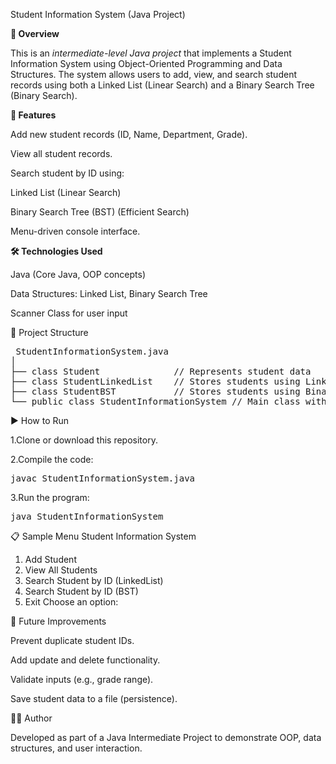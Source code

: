 Student Information System (Java Project)

**📌 Overview**

This is an *intermediate-level Java project* that implements a Student Information System using Object-Oriented Programming and Data Structures.
The system allows users to add, view, and search student records using both a Linked List (Linear Search) and a Binary Search Tree (Binary Search).

**🚀 Features**

Add new student records (ID, Name, Department, Grade).

View all student records.

Search student by ID using:

Linked List (Linear Search)

Binary Search Tree (BST) (Efficient Search)

Menu-driven console interface.

**🛠️ Technologies Used**

Java (Core Java, OOP concepts)

Data Structures: Linked List, Binary Search Tree

Scanner Class for user input

📂 Project Structure
<pre> StudentInformationSystem.java
│
├── class Student              // Represents student data
├── class StudentLinkedList    // Stores students using Linked List
├── class StudentBST           // Stores students using Binary Search Tree
└── public class StudentInformationSystem // Main class with menu </pre>

▶️ How to Run

1.Clone or download this repository.

2.Compile the code:

<pre>javac StudentInformationSystem.java</pre>


3.Run the program:

<pre>java StudentInformationSystem</pre>

📋 Sample Menu
Student Information System
1. Add Student
2. View All Students
3. Search Student by ID (LinkedList)
4. Search Student by ID (BST)
5. Exit
Choose an option:

🔮 Future Improvements

Prevent duplicate student IDs.

Add update and delete functionality.

Validate inputs (e.g., grade range).

Save student data to a file (persistence).

👨‍💻 Author

Developed as part of a Java Intermediate Project to demonstrate OOP, data structures, and user interaction.

